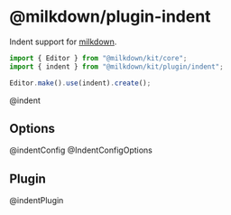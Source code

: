 # @milkdown/plugin-indent

Indent support for [milkdown](https://milkdown.dev/).

```typescript
import { Editor } from "@milkdown/kit/core";
import { indent } from "@milkdown/kit/plugin/indent";

Editor.make().use(indent).create();
```

@indent

## Options

@indentConfig
@IndentConfigOptions

## Plugin

@indentPlugin

